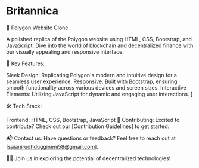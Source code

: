# Britannica
🚀 Polygon Website Clone

A polished replica of the Polygon website using HTML, CSS, Bootstrap, and JavaScript. Dive into the world of blockchain and decentralized finance with our visually appealing and responsive interface.

🔗 Key Features:

Sleek Design: Replicating Polygon's modern and intuitive design for a seamless user experience.
Responsive: Built with Bootstrap, ensuring smooth functionality across various devices and screen sizes.
Interactive Elements: Utilizing JavaScript for dynamic and engaging user interactions.
]

🛠️ Tech Stack:

Frontend: HTML, CSS, Bootstrap, JavaScript
📄 Contributing:
Excited to contribute? Check out our [Contribution Guidelines] to get started.

📬 Contact us:
Have questions or feedback? Feel free to reach out at [saianirudhduggineni58@gmail.com].

👩‍💻 Join us in exploring the potential of decentralized technologies!
